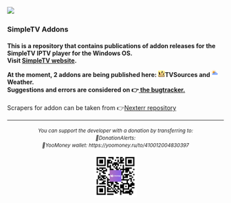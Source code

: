 ![](https://komarev.com/ghpvc/?username=BMSimple&label=PROFILE+VIEWS)
<h3> SimpleTV Addons </h3>
<h4>
<p>This is a repository that contains publications of addon releases for the SimpleTV IPTV player for the Windows OS.
</br>Visit <a href="http://sergeyvs012.rf.gd/">SimpleTV website</a>.
</p>
<p>At the moment, 2 addons are being published here: <img src="./img/tvs_logo.png" height="16"/><b>TVSources</b> and <img src="./img/weather_logo.png" height="16"/><b>Weather</b>.</br>
Suggestions and errors are considered on 👉<a href="http://sergeyvs012.rf.gd/bugtracker/view_all_bug_page.php"> the bugtracker.</a>
</p>
</h4>
<p>
Scrapers for addon can be taken from 👉<a href="https://github.com/Nexterr-origin/simpleTV-Scripts">Nexterr repository</a>
</p>
<hr>
<div align="center"> 
<i><small>You can support the developer with a donation by transferring to:</br>
🤝DonationAlerts:  </br>
🤝YooMoney wallet: https://yoomoney.ru/to/410012004830397</br>
</small></i>
<p>
<img src="./img/QR_YOUMONEY.png" height="100"/>
</p>
</div>

